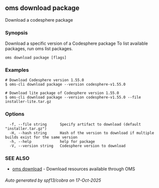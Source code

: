 ## oms download package

Download a codesphere package

### Synopsis

Download a specific version of a Codesphere package
To list available packages, run oms list packages.

```
oms download package [flags]
```

### Examples

```
# Download Codesphere version 1.55.0
$ oms-cli download package --version codesphere-v1.55.0

# Download lite package of Codesphere version 1.55.0
$ oms-cli download package --version codesphere-v1.55.0 --file installer-lite.tar.gz

```

### Options

```
  -f, --file string      Specify artifact to download (default "installer.tar.gz")
  -H, --hash string      Hash of the version to download if multiple builds exist for the same version
  -h, --help             help for package
  -V, --version string   Codesphere version to download
```

### SEE ALSO

* [oms download](oms_download.md)	 - Download resources available through OMS

###### Auto generated by spf13/cobra on 17-Oct-2025
